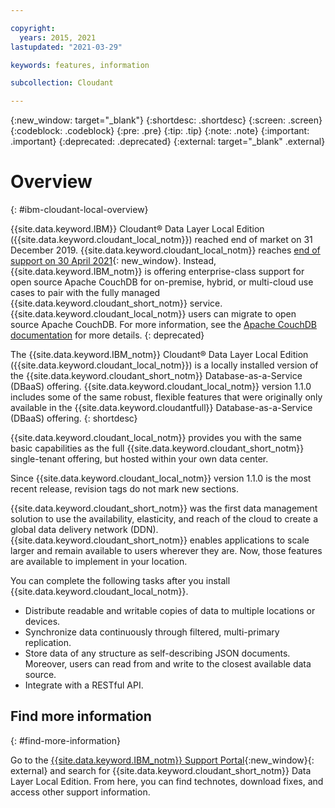 ```yaml
---

copyright:
  years: 2015, 2021
lastupdated: "2021-03-29"

keywords: features, information

subcollection: Cloudant

---
```


{:new_window: target="_blank"}
{:shortdesc: .shortdesc}
{:screen: .screen}
{:codeblock: .codeblock}
{:pre: .pre}
{:tip: .tip}
{:note: .note}
{:important: .important}
{:deprecated: .deprecated}
{:external: target="_blank" .external}

<!-- Acrolinx: 2021-03-29 -->

# Overview
{: #ibm-cloudant-local-overview}

{{site.data.keyword.IBM}} Cloudant&reg; Data Layer Local Edition ({{site.data.keyword.cloudant_local_notm}}) reached end of market on 31 December 2019. {{site.data.keyword.cloudant_local_notm}} reaches [end of support on 30 April 2021](https://www-01.ibm.com/common/ssi/ShowDoc.wss?docURL=/common/ssi/rep_ca/5/897/ENUS920-045/index.html&request_locale=en){: new_window}. Instead, {{site.data.keyword.IBM_notm}} is offering enterprise-class support for open source Apache CouchDB for on-premise, hybrid, or multi-cloud use cases to pair with the fully managed {{site.data.keyword.cloudant_short_notm}} service. {{site.data.keyword.cloudant_local_notm}} users can migrate to open source Apache CouchDB. For more information, see the [Apache CouchDB documentation](/docs/services/Cloudant?topic=Cloudant-apache-couchdb-overview) for more details.
{: deprecated}

The {{site.data.keyword.IBM_notm}} Cloudant&reg; Data Layer Local Edition ({{site.data.keyword.cloudant_local_notm}}) is a locally installed version of the {{site.data.keyword.cloudant_short_notm}} Database-as-a-Service (DBaaS) offering. {{site.data.keyword.cloudant_local_notm}} version 1.1.0 includes some of the same robust, flexible features that
were originally only available in the {{site.data.keyword.cloudantfull}}
Database-as-a-Service (DBaaS) offering.
{: shortdesc}

{{site.data.keyword.cloudant_local_notm}} provides you with the same basic capabilities as the full {{site.data.keyword.cloudant_short_notm}} single-tenant offering, but hosted within your own data center.

Since {{site.data.keyword.cloudant_local_notm}} version 1.1.0 is the most recent release, revision tags do not mark new sections. 

{{site.data.keyword.cloudant_short_notm}} was the first data management solution to use the
availability, elasticity, and reach of the cloud to create a
global data delivery network (DDN). {{site.data.keyword.cloudant_short_notm}} enables applications
to scale larger and remain available to users wherever they are.
Now, those features are available to implement in your location.

You can complete the following tasks after you install {{site.data.keyword.cloudant_local_notm}}.

*  Distribute readable and writable copies of data to multiple
   locations or devices.
*  Synchronize data continuously through filtered, multi-primary
   replication.
*  Store data of any structure as self-describing JSON documents.
   Moreover, users can read from and write to the closest
   available data source.
*  Integrate with a RESTful API.

## Find more information
{: #find-more-information}

Go to the [{{site.data.keyword.IBM_notm}} Support Portal](https://www.ibm.com/support/home/product/M988263L18030X20/Cloudant_Data_Layer_Local_Edition){:new_window}{: external} and search for {{site.data.keyword.cloudant_short_notm}} Data Layer Local Edition. From here, you can find technotes, download fixes,
and access other support information.

